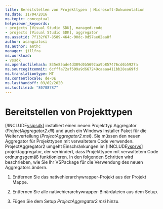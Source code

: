 ```yaml
---
title: Bereitstellen von Projekttypen | Microsoft-Dokumentation
ms.date: 11/04/2016
ms.topic: conceptual
helpviewer_keywords:
- projects [Visual Studio SDK], managed-code
- projects [Visual Studio SDK], aggregator
ms.assetid: 7f132f67-8589-464c-90dc-0d57ae02aa8f
author: acangialosi
ms.author: anthc
manager: jillfra
ms.workload:
- vssdk
ms.openlocfilehash: 835e85ade4d309d0b5692aa9b857476cd6b5927a
ms.sourcegitcommit: 6cfffa72af599a9d667249caaaa411bb28ea69fd
ms.translationtype: MT
ms.contentlocale: de-DE
ms.lasthandoff: 09/02/2020
ms.locfileid: "80708787"
---
```

# <a name="deploy-project-types"></a>Bereitstellen von Projekttypen
[!INCLUDE[vsipsdk](../../extensibility/includes/vsipsdk_md.md)] installiert einen neuen Projekttyp Aggregator (*ProjectAggregator2.dll*) und auch ein Windows Installer Paket für die Weiterverteilung (*ProjectAggregator2.msi*). Sie müssen den neuen Aggregator für Projekttypen mit verwaltetem Code verwenden. ProjectAggregator2 umgeht Einschränkungen im [!INCLUDE[vsprvs](../../code-quality/includes/vsprvs_md.md)] projektaggregator, der verhindert, dass Projekttypen mit verwaltetem Code ordnungsgemäß funktionieren. In den folgenden Schritten wird beschrieben, wie Sie Ihr VSPackage für die Verwendung des neuen Aggregators ändern.

1. Entfernen Sie das nativehierarchywrapper-Projekt aus der Projekt Mappe.

2. Entfernen Sie alle nativehierarchywrapper-Binärdateien aus dem Setup.

3. Fügen Sie dem Setup *ProjectAggregator2.msi* hinzu.
